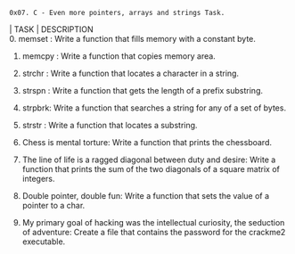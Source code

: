 	0x07. C - Even more pointers, arrays and strings Task.

|	TASK	| DESCRIPTION		
0. memset : 	 Write a function that fills memory with a constant byte.

1. memcpy :	 Write a function that copies memory area.

2. strchr : 	 Write a function that locates a character in a string.

3. strspn :	 Write a function that gets the length of a prefix substring.

4. strpbrk:	 Write a function that searches a string for any of a set of bytes.

5. strstr :	 Write a function that locates a substring.

6. Chess is mental torture: Write a function that prints the chessboard.

7. The line of life is a ragged diagonal between duty and desire: Write a function that prints the sum of the two diagonals of a square matrix of integers.

8. Double pointer, double fun: Write a function that sets the value of a pointer to a char.

9. My primary goal of hacking was the intellectual curiosity, the seduction of adventure: Create a file that contains the password for the crackme2 executable.
